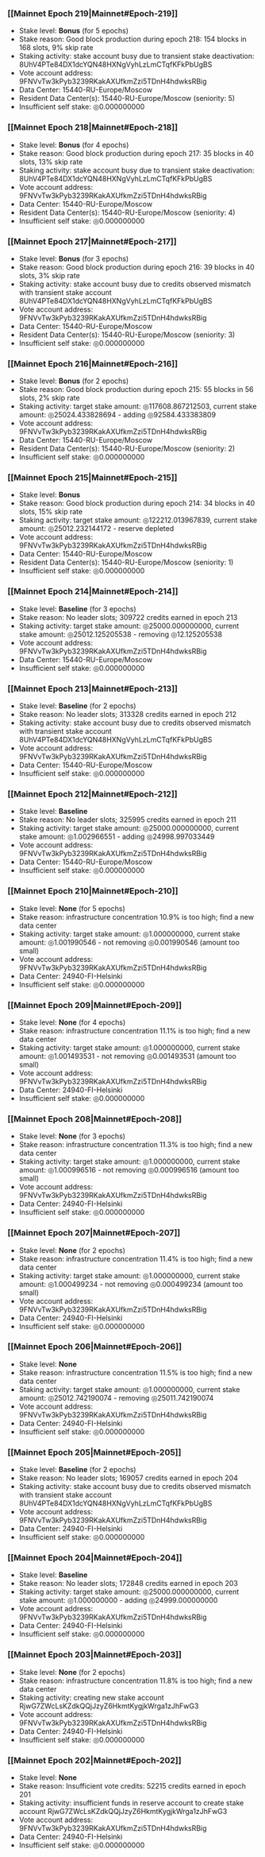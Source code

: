 ### [[Mainnet Epoch 219|Mainnet#Epoch-219]]
* Stake level: **Bonus** (for 5 epochs)
* Stake reason: Good block production during epoch 218: 154 blocks in 168 slots, 9% skip rate
* Staking activity: stake account busy due to transient stake deactivation: 8UhV4PTe84DX1dcYQN48HXNgVyhLzLmCTqfKFkPbUgBS
* Vote account address: 9FNVvTw3kPyb3239RKakAXUfkmZzi5TDnH4hdwksRBig
* Data Center: 15440-RU-Europe/Moscow
* Resident Data Center(s): 15440-RU-Europe/Moscow (seniority: 5)
* Insufficient self stake: ◎0.000000000
### [[Mainnet Epoch 218|Mainnet#Epoch-218]]
* Stake level: **Bonus** (for 4 epochs)
* Stake reason: Good block production during epoch 217: 35 blocks in 40 slots, 13% skip rate
* Staking activity: stake account busy due to transient stake deactivation: 8UhV4PTe84DX1dcYQN48HXNgVyhLzLmCTqfKFkPbUgBS
* Vote account address: 9FNVvTw3kPyb3239RKakAXUfkmZzi5TDnH4hdwksRBig
* Data Center: 15440-RU-Europe/Moscow
* Resident Data Center(s): 15440-RU-Europe/Moscow (seniority: 4)
* Insufficient self stake: ◎0.000000000
### [[Mainnet Epoch 217|Mainnet#Epoch-217]]
* Stake level: **Bonus** (for 3 epochs)
* Stake reason: Good block production during epoch 216: 39 blocks in 40 slots, 3% skip rate
* Staking activity: stake account busy due to credits observed mismatch with transient stake account 8UhV4PTe84DX1dcYQN48HXNgVyhLzLmCTqfKFkPbUgBS
* Vote account address: 9FNVvTw3kPyb3239RKakAXUfkmZzi5TDnH4hdwksRBig
* Data Center: 15440-RU-Europe/Moscow
* Resident Data Center(s): 15440-RU-Europe/Moscow (seniority: 3)
* Insufficient self stake: ◎0.000000000
### [[Mainnet Epoch 216|Mainnet#Epoch-216]]
* Stake level: **Bonus** (for 2 epochs)
* Stake reason: Good block production during epoch 215: 55 blocks in 56 slots, 2% skip rate
* Staking activity: target stake amount: ◎117608.867212503, current stake amount: ◎25024.433828694 - adding ◎92584.433383809
* Vote account address: 9FNVvTw3kPyb3239RKakAXUfkmZzi5TDnH4hdwksRBig
* Data Center: 15440-RU-Europe/Moscow
* Resident Data Center(s): 15440-RU-Europe/Moscow (seniority: 2)
* Insufficient self stake: ◎0.000000000
### [[Mainnet Epoch 215|Mainnet#Epoch-215]]
* Stake level: **Bonus**
* Stake reason: Good block production during epoch 214: 34 blocks in 40 slots, 15% skip rate
* Staking activity: target stake amount: ◎122212.013967839, current stake amount: ◎25012.232144172 - reserve depleted
* Vote account address: 9FNVvTw3kPyb3239RKakAXUfkmZzi5TDnH4hdwksRBig
* Data Center: 15440-RU-Europe/Moscow
* Resident Data Center(s): 15440-RU-Europe/Moscow (seniority: 1)
* Insufficient self stake: ◎0.000000000
### [[Mainnet Epoch 214|Mainnet#Epoch-214]]
* Stake level: **Baseline** (for 3 epochs)
* Stake reason: No leader slots; 309722 credits earned in epoch 213
* Staking activity: target stake amount: ◎25000.000000000, current stake amount: ◎25012.125205538 - removing ◎12.125205538
* Vote account address: 9FNVvTw3kPyb3239RKakAXUfkmZzi5TDnH4hdwksRBig
* Data Center: 15440-RU-Europe/Moscow
* Insufficient self stake: ◎0.000000000
### [[Mainnet Epoch 213|Mainnet#Epoch-213]]
* Stake level: **Baseline** (for 2 epochs)
* Stake reason: No leader slots; 313328 credits earned in epoch 212
* Staking activity: stake account busy due to credits observed mismatch with transient stake account 8UhV4PTe84DX1dcYQN48HXNgVyhLzLmCTqfKFkPbUgBS
* Vote account address: 9FNVvTw3kPyb3239RKakAXUfkmZzi5TDnH4hdwksRBig
* Data Center: 15440-RU-Europe/Moscow
* Insufficient self stake: ◎0.000000000
### [[Mainnet Epoch 212|Mainnet#Epoch-212]]
* Stake level: **Baseline**
* Stake reason: No leader slots; 325995 credits earned in epoch 211
* Staking activity: target stake amount: ◎25000.000000000, current stake amount: ◎1.002966551 - adding ◎24998.997033449
* Vote account address: 9FNVvTw3kPyb3239RKakAXUfkmZzi5TDnH4hdwksRBig
* Data Center: 15440-RU-Europe/Moscow
* Insufficient self stake: ◎0.000000000
### [[Mainnet Epoch 210|Mainnet#Epoch-210]]
* Stake level: **None** (for 5 epochs)
* Stake reason: infrastructure concentration 10.9% is too high; find a new data center
* Staking activity: target stake amount: ◎1.000000000, current stake amount: ◎1.001990546 - not removing ◎0.001990546 (amount too small)
* Vote account address: 9FNVvTw3kPyb3239RKakAXUfkmZzi5TDnH4hdwksRBig
* Data Center: 24940-FI-Helsinki
* Insufficient self stake: ◎0.000000000
### [[Mainnet Epoch 209|Mainnet#Epoch-209]]
* Stake level: **None** (for 4 epochs)
* Stake reason: infrastructure concentration 11.1% is too high; find a new data center
* Staking activity: target stake amount: ◎1.000000000, current stake amount: ◎1.001493531 - not removing ◎0.001493531 (amount too small)
* Vote account address: 9FNVvTw3kPyb3239RKakAXUfkmZzi5TDnH4hdwksRBig
* Data Center: 24940-FI-Helsinki
* Insufficient self stake: ◎0.000000000
### [[Mainnet Epoch 208|Mainnet#Epoch-208]]
* Stake level: **None** (for 3 epochs)
* Stake reason: infrastructure concentration 11.3% is too high; find a new data center
* Staking activity: target stake amount: ◎1.000000000, current stake amount: ◎1.000996516 - not removing ◎0.000996516 (amount too small)
* Vote account address: 9FNVvTw3kPyb3239RKakAXUfkmZzi5TDnH4hdwksRBig
* Data Center: 24940-FI-Helsinki
* Insufficient self stake: ◎0.000000000
### [[Mainnet Epoch 207|Mainnet#Epoch-207]]
* Stake level: **None** (for 2 epochs)
* Stake reason: infrastructure concentration 11.4% is too high; find a new data center
* Staking activity: target stake amount: ◎1.000000000, current stake amount: ◎1.000499234 - not removing ◎0.000499234 (amount too small)
* Vote account address: 9FNVvTw3kPyb3239RKakAXUfkmZzi5TDnH4hdwksRBig
* Data Center: 24940-FI-Helsinki
* Insufficient self stake: ◎0.000000000
### [[Mainnet Epoch 206|Mainnet#Epoch-206]]
* Stake level: **None**
* Stake reason: infrastructure concentration 11.5% is too high; find a new data center
* Staking activity: target stake amount: ◎1.000000000, current stake amount: ◎25012.742190074 - removing ◎25011.742190074
* Vote account address: 9FNVvTw3kPyb3239RKakAXUfkmZzi5TDnH4hdwksRBig
* Data Center: 24940-FI-Helsinki
* Insufficient self stake: ◎0.000000000
### [[Mainnet Epoch 205|Mainnet#Epoch-205]]
* Stake level: **Baseline** (for 2 epochs)
* Stake reason: No leader slots; 169057 credits earned in epoch 204
* Staking activity: stake account busy due to credits observed mismatch with transient stake account 8UhV4PTe84DX1dcYQN48HXNgVyhLzLmCTqfKFkPbUgBS
* Vote account address: 9FNVvTw3kPyb3239RKakAXUfkmZzi5TDnH4hdwksRBig
* Data Center: 24940-FI-Helsinki
* Insufficient self stake: ◎0.000000000
### [[Mainnet Epoch 204|Mainnet#Epoch-204]]
* Stake level: **Baseline**
* Stake reason: No leader slots; 172848 credits earned in epoch 203
* Staking activity: target stake amount: ◎25000.000000000, current stake amount: ◎1.000000000 - adding ◎24999.000000000
* Vote account address: 9FNVvTw3kPyb3239RKakAXUfkmZzi5TDnH4hdwksRBig
* Data Center: 24940-FI-Helsinki
* Insufficient self stake: ◎0.000000000
### [[Mainnet Epoch 203|Mainnet#Epoch-203]]
* Stake level: **None** (for 2 epochs)
* Stake reason: infrastructure concentration 11.8% is too high; find a new data center
* Staking activity: creating new stake account RjwG7ZWcLsKZdkQQjJzyZ6HkmtKygjkWrga1zJhFwG3
* Vote account address: 9FNVvTw3kPyb3239RKakAXUfkmZzi5TDnH4hdwksRBig
* Data Center: 24940-FI-Helsinki
* Insufficient self stake: ◎0.000000000
### [[Mainnet Epoch 202|Mainnet#Epoch-202]]
* Stake level: **None**
* Stake reason: Insufficient vote credits: 52215 credits earned in epoch 201
* Staking activity: insufficient funds in reserve account to create stake account RjwG7ZWcLsKZdkQQjJzyZ6HkmtKygjkWrga1zJhFwG3
* Vote account address: 9FNVvTw3kPyb3239RKakAXUfkmZzi5TDnH4hdwksRBig
* Data Center: 24940-FI-Helsinki
* Insufficient self stake: ◎0.000000000